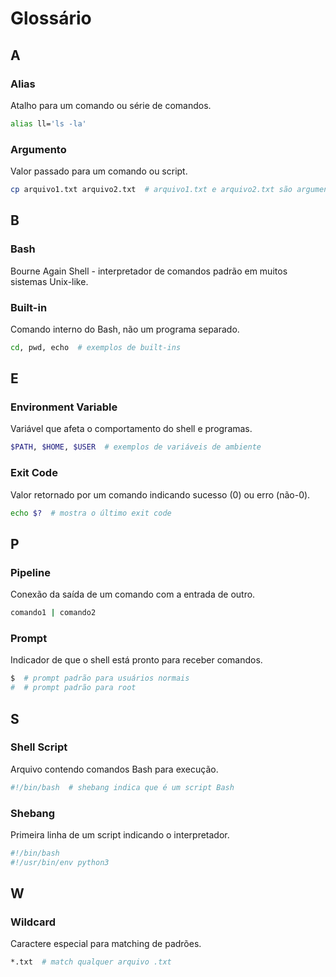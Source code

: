 # Glossário 

## A

### Alias
Atalho para um comando ou série de comandos.
```bash
alias ll='ls -la'
```

### Argumento
Valor passado para um comando ou script.
```bash
cp arquivo1.txt arquivo2.txt  # arquivo1.txt e arquivo2.txt são argumentos
```

## B

### Bash
Bourne Again Shell - interpretador de comandos padrão em muitos sistemas Unix-like.

### Built-in
Comando interno do Bash, não um programa separado.
```bash
cd, pwd, echo  # exemplos de built-ins
```

## E

### Environment Variable
Variável que afeta o comportamento do shell e programas.
```bash
$PATH, $HOME, $USER  # exemplos de variáveis de ambiente
```

### Exit Code
Valor retornado por um comando indicando sucesso (0) ou erro (não-0).
```bash
echo $?  # mostra o último exit code
```

## P

### Pipeline
Conexão da saída de um comando com a entrada de outro.
```bash
comando1 | comando2
```

### Prompt
Indicador de que o shell está pronto para receber comandos.
```bash
$  # prompt padrão para usuários normais
#  # prompt padrão para root
```

## S

### Shell Script
Arquivo contendo comandos Bash para execução.
```bash
#!/bin/bash  # shebang indica que é um script Bash
```

### Shebang
Primeira linha de um script indicando o interpretador.
```bash
#!/bin/bash
#!/usr/bin/env python3
```

## W

### Wildcard
Caractere especial para matching de padrões.
```bash
*.txt  # match qualquer arquivo .txt
```